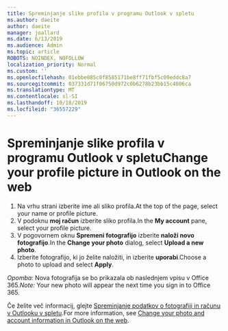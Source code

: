 ```yaml
---
title: Spreminjanje slike profila v programu Outlook v spletu
ms.author: daeite
author: daeite
manager: joallard
ms.date: 6/13/2019
ms.audience: Admin
ms.topic: article
ROBOTS: NOINDEX, NOFOLLOW
localization_priority: Normal
ms.custom: ''
ms.openlocfilehash: 01ebbe085c0f8585171be8ff71fbf5c09eddc8a7
ms.sourcegitcommit: 037331d71f06750d972c0b6278b23bb15c4806ca
ms.translationtype: MT
ms.contentlocale: sl-SI
ms.lasthandoff: 10/18/2019
ms.locfileid: "36557229"
---
```

# <a name="change-your-profile-picture-in-outlook-on-the-web"></a><span data-ttu-id="93bfe-102">Spreminjanje slike profila v programu Outlook v spletu</span><span class="sxs-lookup"><span data-stu-id="93bfe-102">Change your profile picture in Outlook on the web</span></span>

1. <span data-ttu-id="93bfe-103">Na vrhu strani izberite ime ali sliko profila.</span><span class="sxs-lookup"><span data-stu-id="93bfe-103">At the top of the page, select your name or profile picture.</span></span>
1. <span data-ttu-id="93bfe-104">V podoknu **moj račun** izberite sliko profila.</span><span class="sxs-lookup"><span data-stu-id="93bfe-104">In the **My account** pane, select your profile picture.</span></span>
1. <span data-ttu-id="93bfe-105">V pogovornem oknu **Spremeni fotografijo** izberite **naloži novo fotografijo**.</span><span class="sxs-lookup"><span data-stu-id="93bfe-105">In the **Change your photo** dialog, select **Upload a new photo**.</span></span>
1. <span data-ttu-id="93bfe-106">Izberite fotografijo, ki jo želite naložiti, in izberite **uporabi**.</span><span class="sxs-lookup"><span data-stu-id="93bfe-106">Choose a photo to upload and select **Apply**.</span></span>

<span data-ttu-id="93bfe-107">*Opomba:* Nova fotografija se bo prikazala ob naslednjem vpisu v Office 365.</span><span class="sxs-lookup"><span data-stu-id="93bfe-107">*Note:* Your new photo will appear the next time you sign in to Office 365.</span></span>

<span data-ttu-id="93bfe-108">Če želite več informacij, glejte [Spreminjanje podatkov o fotografiji in računu v Outlooku v spletu](https://support.office.com/article/b2dbb289-851d-4bed-93c3-3e136f5659ec).</span><span class="sxs-lookup"><span data-stu-id="93bfe-108">For more information, see [Change your photo and account information in Outlook on the web](https://support.office.com/article/b2dbb289-851d-4bed-93c3-3e136f5659ec).</span></span>